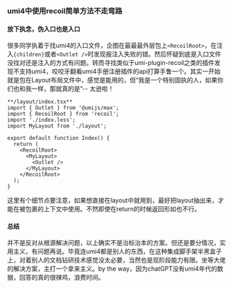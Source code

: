 ### umi4中使用recoil简单方法不走弯路

#### 放下执念，伪入口也是入口

很多同学执着于找umi4的入口文件，企图在最最最外层包上`<RecoilRoot>`，在注入`{children}`或者`<Outlet />`时发现报注入失败的错。然后怀疑到底是入口文件没找对还是注入的方式有问题。转而寻找类似于umi-plugin-recoil之类的插件发现不支持umi4，咬咬牙翻看umi4手册注册插件的api打算手鲁一个。其实一开始就是包在Layout布局文件中，感觉是能用的，但“我是一个特别固执的人，如果你们也和我一样，那就真的是”-- 太逊啦！

```tsx
**/layout/index.tsx**
import { Outlet } from '@umijs/max';
import { RecoilRoot } from 'recoil';
import './index.less';
import MyLayout from './layout';

export default function Index() {
  return (
    <RecoilRoot>
      <MyLayout>
        <Outlet />
      </MyLayout>
    </RecoilRoot>
  );
}
```

这里有个细节点要注意，如果想直接在layout中就用到，最好把layout抽出来，才能在被<RecoilRoot>包裹的上下文中使用。不然即使在return的时候返回形如<RecoilRoot><Layout /></RecoilRoot>也不行。

#### 总结

并不是反对从根源解决问题，以上确实不是治标治本的方案。但还是要分情况，实用主义，有问题再说。毕竟连umi4都是别人的东西，在这种集成脚手架半黑盒子上，对着别人的文档钻研技术感觉没太必要，当然也是现阶段能力有限。坐等大佬的解决方案，主打一个拿来主义。by the way，因为chatGPT没有umi4年代的数据，回答的真的很辣鸡，浪费时间。

